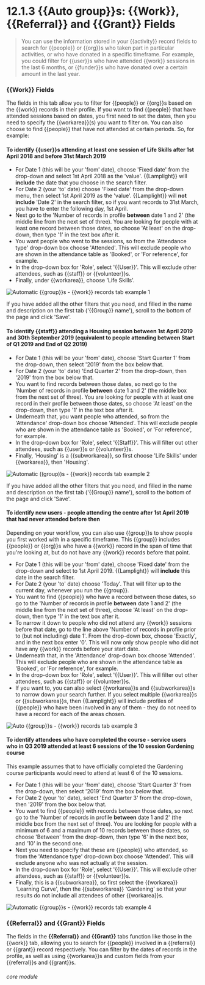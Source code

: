 # 12.1.3  <i class="fa fa-users"></i> {{Auto group}}s: {{Work}}, {{Referral}} and {{Grant}} Fields

> You can use the information stored in your {{activity}} record fields to search for {{people}} or {{org}}s who taken part in particular activities, or who have donated in a specific timeframe. For example, you could filter for {{user}}s who have attended {{work}} sessions in the last 6 months, or {{funder}}s who have donated over a certain amount in the last year.



### {{Work}} Fields

The fields in this tab allow you to filter for {{people}} or {{org}}s based on the {{work}} records in their profile. If you want to find {{people}} that have attended sessions based on dates, you first need to set the dates, then you need to specify the {{workarea}}(s) you want to filter on. You can also choose to find {{people}} that have not attended at certain periods. So, for example:

#### To identify {{user}}s attending at least one session of Life Skills after 1st April 2018 and before 31st March 2019
- For Date 1 (this will be your 'from' date), choose 'Fixed date' from the drop-down and select 1st April 2018 as the 'value'. {{Lamplight}} will **include** the date that you choose in the search filter.
- For Date 2 (your 'to' date) choose 'Fixed date' from the drop-down menu, then select 1st April 2019 as the 'value'. {{Lamplight}} will **not include** 'Date 2' in the search filter, so if you want records to 31st March, you have to enter the following day, 1st April.
- Next go to the 'Number of records in profile **between** date 1 and 2' (the middle line from the next set of three). You are looking for people with at least one record between those dates, so choose 'At least' on the drop-down, then type '1' in the text box after it.
- You want people who went to the sessions, so from the 'Attendance type' drop-down box choose 'Attended'. This will exclude people who are shown in the attendance table as 'Booked', or 'For reference', for example.
- In the drop-down box for 'Role', select '{{User}}'. This will exclude other attendees, such as {{staff}} or {{volunteer}}s.
- Finally, under {{workarea}}, choose 'Life Skills'.

![Automatic {{group}}s - {{work}} records tab example 1](11.1.0b.png)

If you have added all the other filters that you need, and filled in the name and description on the first tab ('{{Group}} name'), scroll to the bottom of the page and click 'Save'.

#### To identify {{staff}} attending a Housing session between 1st April 2019 and 30th September 2019 (equivalent to people attending between Start of Q1 2019 and End of Q2 2019)
- For Date 1 (this will be your 'from' date), choose 'Start Quarter 1' from the drop-down, then select '2019' from the box below that.
- For Date 2 (your 'to' date) 'End Quarter 2' from the drop-down, then '2019' from the box below that.
- You want to find records between those dates, so next go to the 'Number of records in profile **between** date 1 and 2' (the middle box from the next set of three). You are looking for people with at least one record in their profile between those dates, so choose 'At least' on the drop-down, then type '1' in the text box after it.
- Underneath that, you want people who attended, so from the 'Attendance' drop-down box choose 'Attended'. This will exclude people who are shown in the attendance table as 'Booked', or 'For reference', for example.
- In the drop-down box for 'Role', select '{{Staff}}'. This will filter out other attendees, such as {{user}}s or {{volunteer}}s.
- Finally, 'Housing' is a {{subworkarea}}, so first choose 'Life Skills' under {{workarea}}, then 'Housing'.

![Automatic ((group))s - {{work}} records tab example 2](11.1.0c.png)

If you have added all the other filters that you need, and filled in the name and description on the first tab ('{{Group}} name'), scroll to the bottom of the page and click 'Save'.

#### To identify new users - people attending the centre after 1st April 2019 that had never attended before then

Depending on your workflow, you can also use {{group}}s to show people you first worked with in a specific timeframe. This {{group}} includes {{people}} or {{org}}s who have a {{work}} record in the span of time that you're looking at, but do not have any {{work}} records before that point.

- For Date 1 (this will be your 'from' date), choose 'Fixed date' from the drop-down and select to 1st April 2019. {{Lamplight}} will  **include** this date in the search filter.
- For Date 2 (your 'to' date) choose 'Today'. That will filter up to the current day, whenever you run the {{group}}.
- You want to find {{people}} who have a record between those dates, so go to the 'Number of records in profile **between** date 1 and 2' (the middle line from the next set of three), choose 'At least' on the drop-down, then type '1' in the text box after it.
- To narrow it down to people who did not attend any {{work}} sessions before that date, go to the line above 'Number of records in profile prior to (but not including) date 1'. From the drop-down box, choose 'Exactly', and in the next box enter '0'. This will now only show people who did not have any {{work}} records before your start date.
- Underneath that, in the 'Attendance' drop-down box choose 'Attended'. This will exclude people who are shown in the attendance table as 'Booked', or 'For reference', for example.
- In the drop-down box for 'Role', select '{{User}}'. This will filter out other attendees, such as {{staff}} or {{volunteer}}s.
- If you want to, you can also select {{workarea}}s and {{subworkarea}}s to narrow down your search further. If you select multiple {{workarea}}s or {{subworkarea}}s, then {{Lamplight}} will include profiles of {{people}} who have been involved in any of them - they do not need to have a record for each of the areas chosen.

![Auto {{group}}s - {{work}} records tab example 3](11.1.0d.png)

#### To identify attendees who have completed the course - service users who in Q3 2019 attended at least 6 sessions of the 10 session Gardening course
This example assumes that to have officially completed the Gardening course participants would need to attend at least 6 of the 10 sessions.

- For Date 1 (this will be your 'from' date), choose 'Start Quarter 3' from the drop-down, then select '2019' from the box below that.
- For Date 2 (your 'to' date), select 'End Quarter 3' from the drop-down, then '2019' from the box below that.
- You want to find {{people}} with records between those dates, so next go to the 'Number of records in profile **between** date 1 and 2' (the middle box from the next set of three). You are looking for people with a minimum of 6 and a maximum of 10 records between those dates, so choose 'Between' from the drop-down, then type '6' in the next box, and '10' in the second one.
- Next you need to specify that these are {{people}} who attended, so from the 'Attendance type' drop-down box choose 'Attended'. This will exclude anyone who was not actually at the session.
- In the drop-down box for 'Role', select '{{User}}'. This will exclude other attendees, such as {{staff}} or {{volunteer}}s.
- Finally, this is a {{subworkarea}}, so first select the {{workarea}} 'Learning Curve', then the {{subworkarea}} 'Gardening' so that your results do not include all attendees of other {{workarea}}s.

![Automatic {{group}}s - {{work}} records tab example 4](11.1.0e.png)


### {{Referral}} and {{Grant}} Fields

The fields in the **{{Referral}}** and **{{Grant}}** tabs function like those in the {{work}} tab, allowing you to search for {{people}} involved in a {{referral}} or {{grant}} record respectively. You can filter by the dates of records in the profile, as well as using {{workarea}}s and custom fields from your {{referral}}s and {{grant}}s.


###### core module

